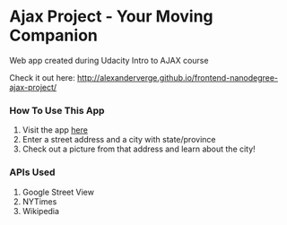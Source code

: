# Ajax Project - Your Moving Companion
Web app created during Udacity Intro to AJAX course

Check it out here: http://alexanderverge.github.io/frontend-nanodegree-ajax-project/

### How To Use This App

1. Visit the app [here](http://alexanderverge.github.io/frontend-nanodegree-ajax-project/)
2. Enter a street address and a city with state/province
3. Check out a picture from that address and learn about the city!

### APIs Used

1. Google Street View
2. NYTimes
3. Wikipedia
